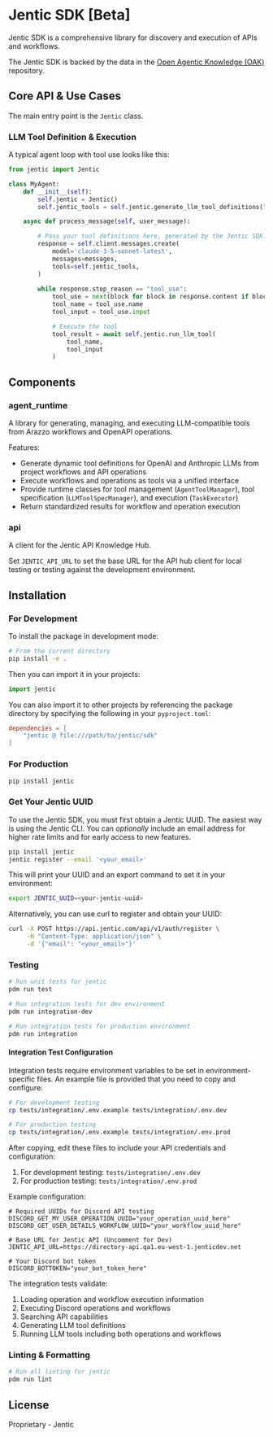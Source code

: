 # Jentic SDK [Beta]

Jentic SDK is a comprehensive library for discovery and execution of APIs and workflows.

The Jentic SDK is backed by the data in the [Open Agentic Knowledge (OAK)](https://github.com/jentic/oak) repository.

## Core API & Use Cases

The main entry point is the `Jentic` class.

### LLM Tool Definition & Execution

A typical agent loop with tool use looks like this:

```python
from jentic import Jentic

class MyAgent:
    def __init__(self):
        self.jentic = Jentic()
        self.jentic_tools = self.jentic.generate_llm_tool_definitions("anthropic")

    async def process_message(self, user_message):

        # Pass your tool definitions here, generated by the Jentic SDK.
        response = self.client.messages.create(
            model='claude-3-5-sonnet-latest',  
            messages=messages,
            tools=self.jentic_tools, 
        )
        
        while response.stop_reason == "tool_use":
            tool_use = next(block for block in response.content if block.type == "tool_use")
            tool_name = tool_use.name
            tool_input = tool_use.input

            # Execute the tool
            tool_result = await self.jentic.run_llm_tool(
                tool_name,
                tool_input 
            )
```

## Components

### agent_runtime

A library for generating, managing, and executing LLM-compatible tools from Arazzo workflows and OpenAPI operations.

Features:
- Generate dynamic tool definitions for OpenAI and Anthropic LLMs from project workflows and API operations
- Execute workflows and operations as tools via a unified interface
- Provide runtime classes for tool management (`AgentToolManager`), tool specification (`LLMToolSpecManager`), and execution (`TaskExecutor`)
- Return standardized results for workflow and operation execution

### api

A client for the Jentic API Knowledge Hub.

Set `JENTIC_API_URL` to set the base URL for the API hub client for local testing or testing against the development environment. 

## Installation

### For Development

To install the package in development mode:

```bash
# From the current directory
pip install -e .
```

Then you can import it in your projects:

```python
import jentic
```

You can also import it to other projects by referencing the package directory by specifying the following in your `pyproject.toml`:

```toml
dependencies = [
    "jentic @ file:///path/to/jentic/sdk"
]
```

### For Production

```bash
pip install jentic
```

### Get Your Jentic UUID

To use the Jentic SDK, you must first obtain a Jentic UUID. The easiest way is using the Jentic CLI. You can _optionally_ include an email address for higher rate limits and for early access to new features.

```sh
pip install jentic
jentic register --email '<your_email>'
```

This will print your UUID and an export command to set it in your environment:

```sh
export JENTIC_UUID=<your-jentic-uuid>
```

Alternatively, you can use curl to register and obtain your UUID:

```sh
curl -X POST https://api.jentic.com/api/v1/auth/register \
     -H "Content-Type: application/json" \
     -d '{"email": "<your_email>"}'
```

### Testing

```bash
# Run unit tests for jentic
pdm run test

# Run integration tests for dev environment
pdm run integration-dev

# Run integration tests for production environment
pdm run integration
```

#### Integration Test Configuration

Integration tests require environment variables to be set in environment-specific files. An example file is provided that you need to copy and configure:

```bash
# For development testing
cp tests/integration/.env.example tests/integration/.env.dev

# For production testing
cp tests/integration/.env.example tests/integration/.env.prod
```

After copying, edit these files to include your API credentials and configuration:

1. For development testing: `tests/integration/.env.dev`
2. For production testing: `tests/integration/.env.prod`

Example configuration:

```
# Required UUIDs for Discord API testing
DISCORD_GET_MY_USER_OPERATION_UUID="your_operation_uuid_here"
DISCORD_GET_USER_DETAILS_WORKFLOW_UUID="your_workflow_uuid_here"

# Base URL for Jentic API (Uncomment for Dev)
JENTIC_API_URL=https://directory-api.qa1.eu-west-1.jenticdev.net

# Your Discord bot token
DISCORD_BOTTOKEN="your_bot_token_here"
```

The integration tests validate:
1. Loading operation and workflow execution information
2. Executing Discord operations and workflows
3. Searching API capabilities
4. Generating LLM tool definitions
5. Running LLM tools including both operations and workflows

### Linting & Formatting

```bash
# Run all linting for jentic
pdm run lint
```

## License

Proprietary - Jentic